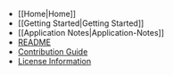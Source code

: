 * [[Home|Home]]
* [[Getting Started|Getting Started]]
* [[Application Notes|Application-Notes]]
* [README](/BanchanArt/banchan/blob/main/README.md)
* [Contribution Guide](/BanchanArt/banchan/blob/main/CONTRIBUTING.md)
* [License Information](/BanchanArt/banchan/blob/main/LICENSE.md)